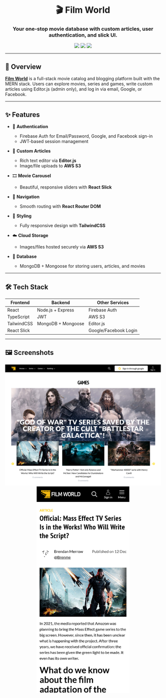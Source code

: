 <h1 align="center">🎬 Film World</h1>
<h3 align="center">Your one-stop movie database with custom articles, user authentication, and slick UI.</h3>

<p align="center">
  <img src="https://img.shields.io/badge/Built%20With-MERN-blue?style=flat-square" />
  <img src="https://img.shields.io/badge/Editor.js-Enabled-green?style=flat-square" />
  <img src="https://img.shields.io/badge/Auth-Google%20%7C%20Facebook-lightgrey?style=flat-square" />
</p>

---

## 🚀 Overview


<a href="https://pownprojects.site/film-world" style="text-decoration: underline; font-weight: bold;">Film World</a>
 is a full-stack movie catalog and blogging platform built with the MERN stack. Users can explore movies, series and games, write custom articles using Editor.js (admin only), and log in via email, Google, or Facebook.

---

## ✨ Features

- 🔐 **Authentication**
  - Firebase Auth for Email/Password, Google, and Facebook sign-in
  - JWT-based session management

- 📝 **Custom Articles**
  - Rich text editor via **Editor.js**
  - Image/file uploads to **AWS S3**

- 🎞️ **Movie Carousel**
  - Beautiful, responsive sliders with **React Slick**

- 🧭 **Navigation**
  - Smooth routing with **React Router DOM**

- 🎨 **Styling**
  - Fully responsive design with **TailwindCSS**

- ☁️ **Cloud Storage**
  - Images/files hosted securely via **AWS S3**

- 🧠 **Database**
  - MongoDB + Mongoose for storing users, articles, and movies

---

## 🛠️ Tech Stack

| Frontend    | Backend            | Other Services        |
| ----------- | ------------------ | --------------------- |
| React       | Node.js + Express  | Firebase Auth         |
| TypeScript  | JWT                | AWS S3                |
| TailwindCSS | MongoDB + Mongoose | Editor.js             |
| React Slick |                    | Google/Facebook Login |

---

## 🖼️ Screenshots

<div align="center">
    <img src="./client/src/imgs/moviedb1.png" width="600"/>
</div>
<div align="center">
    <img src="./client/src/imgs/moviedb2.png" width="300"/>
</div>
